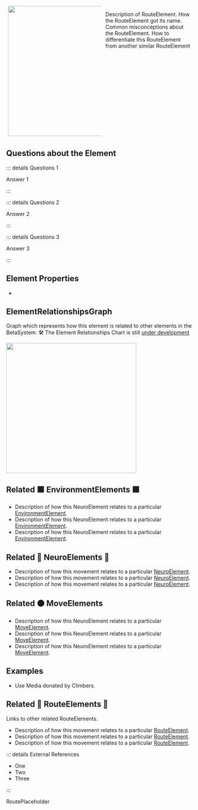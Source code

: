 
<div style="display: flex; width: %100; margin-top: 100px;">
    <div style="margin: 5px; width: 50%">
        <img height="350" width="350" src="/RouteImage.png"/>
    </div>
    <div style="margin: 5px; width: 50%">
        <p >Description of <route>RouteElement</route>. How the <route>RouteElement</route> got its name. Common misconceptions about the <route>RouteElement</route>. How to differentiate this <route>RouteElement</route> from another similar <route>RouteElement</route></p>
    </div>
</div>

## Questions about the Element

::: details Questions 1

Answer 1

:::

::: details Questions 2

Answer 2

:::

::: details Questions 3

Answer 3

:::


## Element Properties

- 

## ElementRelationshipsGraph

Graph which represents how this element is related to other elements in the BetaSystem.
🛠 The Element Relationships Chart is still [under development](/development/ElementRelationshipDiagram)

<img height="350" width="350" src="/DirectedGraph_UndirectedGraph.png"/>

## Related 🟩 <envi>EnvironmentElements</envi>  🟩
- Description of how this NeuroElement relates to a particular [<envi>EnvironmentElement</envi>](/reference/Environment/EnvironmentOverview).
- Description of how this NeuroElement relates to a particular [<envi>EnvironmentElement</envi>](/reference/Environment/EnvironmentOverview).
- Description of how this NeuroElement relates to a particular [<envi>EnvironmentElement</envi>](/reference/Environment/EnvironmentOverview).
## Related 💜 <neuro>NeuroElements</neuro> 💜
- Description of how this movement relates to a particular [<neuro>NeuroElement</neuro>](/reference/Neuro/NeuroOverview).
- Description of how this movement relates to a particular [<neuro>NeuroElement</neuro>](/reference/Neuro/NeuroOverview).
- Description of how this movement relates to a particular [<neuro>NeuroElement</neuro>](/reference/Neuro/NeuroOverview).

## Related 🟠 MoveElements
- Description of how this NeuroElement relates to a particular [MoveElement](/reference/Move/MoveOverview).
- Description of how this NeuroElement relates to a particular [MoveElement](/reference/Move/MoveOverview).
- Description of how this NeuroElement relates to a particular [MoveElement](/reference/Move/MoveOverview).

## Examples

- Use Media donated by Climbers. 

## Related 🔺 <route>RouteElement</route>s 🔺

Links to other related <route>RouteElement</route>s. 

- Description of how this movement relates to a particular [<route>RouteElement</route>](/reference/Route/RouteOverview).
- Description of how this movement relates to a particular [<route>RouteElement</route>](/reference/Route/RouteOverview).
- Description of how this movement relates to a particular [<route>RouteElement</route>](/reference/Route/RouteOverview).

::: details External References

- One
- Two
- Three

:::

RoutePlaceholder